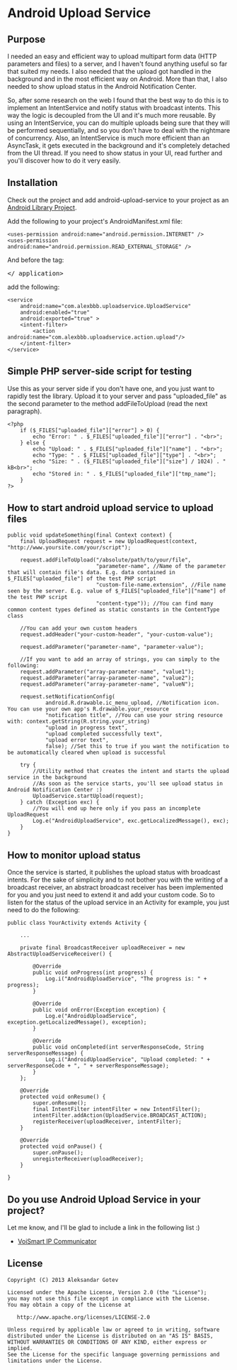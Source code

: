 Android Upload Service
======================

## Purpose
I needed an easy and efficient way to upload multipart form data (HTTP parameters and files) to a server, and 
I haven't found anything useful so far that suited my needs. I also needed that the upload got handled in the
background and in the most efficient way on Android. More than that, I also needed to show upload status in the
Android Notification Center.

So, after some research on the web I found that the best way to do this is to implement an IntentService and notify
status with broadcast intents. This way the logic is decoupled from the UI and it's much more reusable. By using an
IntentService, you can do multiple uploads being sure that they will be performed sequentially, and so you don't 
have to deal with the nightmare of concurrency. Also, an IntentService is much more efficient than an AsyncTask, it
gets executed in the background and it's completely detached from the UI thread. If you need to show status in your UI,
read further and you'll discover how to do it very easily.

## Installation

Check out the project and add android-upload-service to your project as an [Android Library Project](http://developer.android.com/guide/developing/projects/projects-eclipse.html#ReferencingLibraryProject).

Add the following to your project's AndroidManifest.xml file:


    <uses-permission android:name="android.permission.INTERNET" />
    <uses-permission android:name="android.permission.READ_EXTERNAL_STORAGE" />
    
And before the tag: <pre></ application></pre> add the following:

    <service
        android:name="com.alexbbb.uploadservice.UploadService"
        android:enabled="true"
        android:exported="true" >
        <intent-filter>
            <action android:name="com.alexbbb.uploadservice.action.upload"/>
        </intent-filter>
    </service>
    
## Simple PHP server-side script for testing
Use this as your server side if you don't have one, and you just want to rapidly test the library.
Upload it to your server and pass "uploaded_file" as the second parameter to the method addFileToUpload (read the next paragraph).

    <?php
        if ($_FILES["uploaded_file"]["error"] > 0) {
            echo "Error: " . $_FILES["uploaded_file"]["error"] . "<br>";
        } else {
            echo "Upload: " . $_FILES["uploaded_file"]["name"] . "<br>";
            echo "Type: " . $_FILES["uploaded_file"]["type"] . "<br>";
            echo "Size: " . ($_FILES["uploaded_file"]["size"] / 1024) . " kB<br>";
            echo "Stored in: " . $_FILES["uploaded_file"]["tmp_name"];
        }
    ?>

## How to start android upload service to upload files
    public void updateSomething(final Context context) {
        final UploadRequest request = new UploadRequest(context, "http://www.yoursite.com/your/script");

        request.addFileToUpload("/absolute/path/to/your/file", 
                                "parameter-name", //Name of the parameter that will contain file's data. E.g. data contained in $_FILES["uploaded_file"] of the test PHP script
                                "custom-file-name.extension", //File name seen by the server. E.g. value of $_FILES["uploaded_file"]["name"] of the test PHP script
                                "content-type")); //You can find many common content types defined as static constants in the ContentType class

        //You can add your own custom headers
        request.addHeader("your-custom-header", "your-custom-value");

        request.addParameter("parameter-name", "parameter-value");
        
        //If you want to add an array of strings, you can simply to the following:
        request.addParameter("array-parameter-name", "value1");
        request.addParameter("array-parameter-name", "value2");
        request.addParameter("array-parameter-name", "valueN");

        request.setNotificationConfig(
                android.R.drawable.ic_menu_upload, //Notification icon. You can use your own app's R.drawable.your_resource
                "notification title", //You can use your string resource with: context.getString(R.string.your_string)
                "upload in progress text",
                "upload completed successfully text",
                "upload error text",
                false); //Set this to true if you want the notification to be automatically cleared when upload is successful
        
        try {
            //Utility method that creates the intent and starts the upload service in the background
            //As soon as the service starts, you'll see upload status in Android Notification Center :)
            UploadService.startUpload(request);
        } catch (Exception exc) {
            //You will end up here only if you pass an incomplete UploadRequest
            Log.e("AndroidUploadService", exc.getLocalizedMessage(), exc);
        }
    }

## How to monitor upload status
Once the service is started, it publishes the upload status with broadcast intents. 
For the sake of simplicity and to not bother you with the writing of a broadcast receiver, 
an abstract broadcast receiver has been implemented for you and you just need to extend it and add your custom code.
So to listen for the status of the upload service in an Activity for example, you just need to do the following:

    public class YourActivity extends Activity {
    
        ...
        
        private final BroadcastReceiver uploadReceiver = new AbstractUploadServiceReceiver() {

            @Override
            public void onProgress(int progress) {
                Log.i("AndroidUploadService", "The progress is: " + progress);
            }

            @Override
            public void onError(Exception exception) {
                Log.e("AndroidUploadService", exception.getLocalizedMessage(), exception);
            }

            @Override
            public void onCompleted(int serverResponseCode, String serverResponseMessage) {
                Log.i("AndroidUploadService", "Upload completed: " + serverResponseCode + ", " + serverResponseMessage);
            }
        };
        
        @Override
        protected void onResume() {
            super.onResume();
            final IntentFilter intentFilter = new IntentFilter();
            intentFilter.addAction(UploadService.BROADCAST_ACTION);
            registerReceiver(uploadReceiver, intentFilter);
        }
        
        @Override
        protected void onPause() {
            super.onPause();
            unregisterReceiver(uploadReceiver);
        }
    
    }
    
## Do you use Android Upload Service in your project?
Let me know, and I'll be glad to include a link in the following list :)

- [VoiSmart IP Communicator](https://play.google.com/store/apps/details?id=com.voismart.softphone)
    
## License

    Copyright (C) 2013 Aleksandar Gotev

    Licensed under the Apache License, Version 2.0 (the "License");
    you may not use this file except in compliance with the License.
    You may obtain a copy of the License at

       http://www.apache.org/licenses/LICENSE-2.0

    Unless required by applicable law or agreed to in writing, software
    distributed under the License is distributed on an "AS IS" BASIS,
    WITHOUT WARRANTIES OR CONDITIONS OF ANY KIND, either express or implied.
    See the License for the specific language governing permissions and
    limitations under the License.
